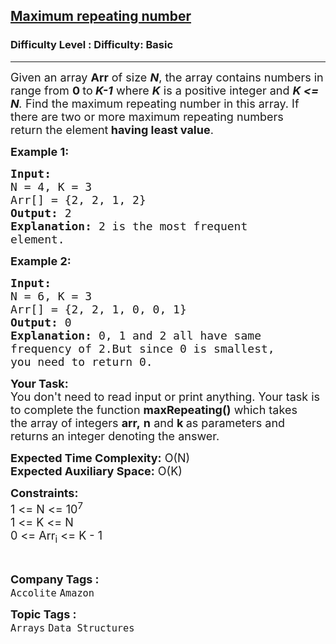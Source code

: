 <h2><a href="https://www.geeksforgeeks.org/problems/maximum-repeating-number4858/1?itm_source=geeksforgeeks&itm_medium=article&itm_campaign=bottom_sticky_on_article">Maximum repeating number</a></h2><h3>Difficulty Level : Difficulty: Basic</h3><hr><div class="problems_problem_content__Xm_eO"><p><span style="font-size:18px">Given an array <strong>Arr</strong> of size <strong><em>N</em></strong>, the array contains numbers in range from <strong>0 </strong>to<strong> <em>K-1</em></strong> where <strong><em>K</em></strong> is a positive integer and <em><strong>K &lt;= N</strong>.</em> Find the maximum repeating number in this array. If there are two or more maximum repeating numbers return&nbsp;the element<strong> having least value</strong>.</span></p>

<p><span style="font-size:18px"><strong>Example 1:</strong></span></p>

<pre><span style="font-size:18px"><strong>Input:
</strong>N = 4, K = 3
Arr[] = {2, 2, 1, 2}
<strong>Output: </strong>2
<strong>Explanation:</strong> 2 is the most frequent
element.
</span></pre>

<p><span style="font-size:18px"><strong>Example 2:</strong></span></p>

<pre><span style="font-size:18px"><strong>Input:
</strong>N = 6, K = 3
Arr[] = {2, 2, 1, 0, 0, 1}
<strong>Output:</strong> 0
<strong>Explanation:</strong>&nbsp;0, 1 and 2 all have same
frequency of 2.But since 0 is smallest,
you need to return 0.</span></pre>

<p><span style="font-size:18px"><strong>Your Task:</strong><br>
You don't need to read input or print anything. Your task is to complete the function&nbsp;<strong>maxRepeating()</strong>&nbsp;which takes the&nbsp;array of&nbsp;integers&nbsp;<strong>arr,</strong>&nbsp;<strong>n</strong> and <strong>k&nbsp;</strong>as parameters and returns an integer&nbsp;denoting the answer.</span></p>

<p><span style="font-size:18px"><strong>Expected Time Complexity:</strong>&nbsp;O(N)<br>
<strong>Expected Auxiliary Space:</strong>&nbsp;O(K)</span></p>

<p><span style="font-size:18px"><strong>Constraints:</strong><br>
1 &lt;= N &lt;= 10<sup>7</sup><br>
1 &lt;= K &lt;= N<br>
0 &lt;= Arr<sub>i</sub> &lt;= K - 1</span></p>

<p>&nbsp;</p>
</div><p><span style=font-size:18px><strong>Company Tags : </strong><br><code>Accolite</code>&nbsp;<code>Amazon</code>&nbsp;<br><p><span style=font-size:18px><strong>Topic Tags : </strong><br><code>Arrays</code>&nbsp;<code>Data Structures</code>&nbsp;